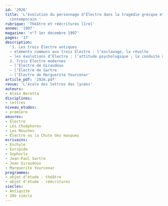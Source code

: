 ```yaml
---
id: '2926'
title: 'L’évolution du personnage d’Électre dans la tragédie grecque et le théâtre
  contemporain '
rubrique: 'Théâtre et réécritures [1re]'
annee: '1997'
magazine: 'n°7 1er décembre 1997'
pages: '17'
description: 
  '1. Les trois Électre antiques
  – éléments communs aux trois Électre : l’esclavage, la révolte
  – les évolutions d’Électre : l’attitude psychologique ; la conduite à propos du meurtre ; le comportement religieux
  2. Trois Électre modernes
  – l’Électre de Giraudoux
  – l’Électre de Sartre
  – l’Électre de Marguerite Yourcenar'
article_pdf: '2926.pdf'
revue: 'L’école des lettres des lycées'
auteurs:
- Alain Beretta
disciplines:
- lettres
niveau_etudes:
- première
oeuvres:
- Électre
- Les Choéphores
- Les Mouches
- Électre ou la Chute des masques
ecrivains:
- Eschyle
- Euripide
- Sophocle
- Jean-Paul Sartre
- Jean Giraudoux
- Marguerite Yourcenar
programmes:
- objet d’étude - théâtre
- objet d’étude - réécritures
siecles:
- Antiquité
- 20e siècle
---
```

